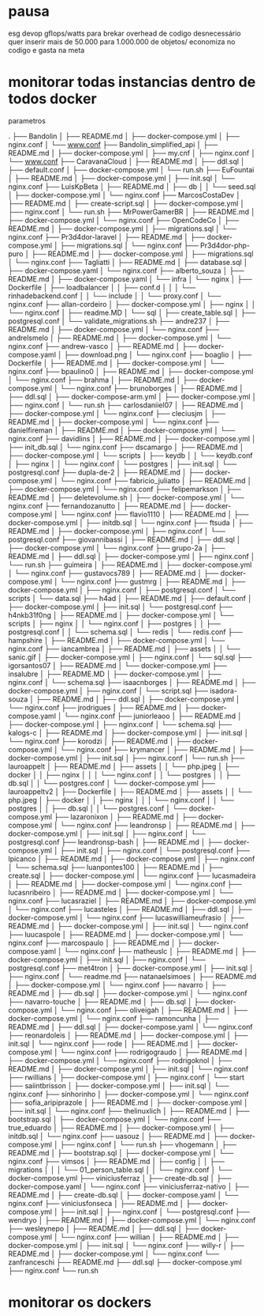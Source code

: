 # pausa
esg devop gflops/watts para brekar overhead de codigo desnecessário
quer inserir mais de 50.000 para 1.000.000 de objetos/
economiza no codigo e gasta na meta

# monitorar todas instancias dentro de todos docker

parametros

.
├── Bandolin
│   ├── README.md
│   ├── docker-compose.yml
│   ├── nginx.conf
│   └── www.conf
├── Bandolin_simplified_api
│   ├── README.md
│   ├── docker-compose.yml
│   ├── my.cnf
│   ├── nginx.conf
│   └── www.conf
├── CaravanaCloud
│   ├── README.md
│   ├── ddl.sql
│   ├── default.conf
│   ├── docker-compose.yml
│   └── run.sh
├── EuFountai
│   ├── README.md
│   ├── docker-compose.yml
│   ├── init.sql
│   └── nginx.conf
├── LuisKpBeta
│   ├── README.md
│   ├── db
│   │   └── seed.sql
│   ├── docker-compose.yml
│   └── nginx.conf
├── MarcosCostaDev
│   ├── README.md
│   ├── create-script.sql
│   ├── docker-compose.yml
│   ├── nginx.conf
│   └── run.sh
├── MrPowerGamerBR
│   ├── README.md
│   ├── docker-compose.yml
│   └── nginx.conf
├── OpenCodeCo
│   ├── README.md
│   ├── docker-compose.yml
│   ├── migrations.sql
│   └── nginx.conf
├── Pr3d4dor-laravel
│   ├── README.md
│   ├── docker-compose.yml
│   ├── migrations.sql
│   └── nginx.conf
├── Pr3d4dor-php-puro
│   ├── README.md
│   ├── docker-compose.yml
│   ├── migrations.sql
│   └── nginx.conf
├── Tagliatti
│   ├── README.md
│   ├── database.sql
│   ├── docker-compose.yaml
│   └── nginx.conf
├── alberto_souza
│   ├── README.md
│   ├── docker-compose.yaml
│   └── infra
│       └── nginx
│           ├── Dockerfile
│           ├── loadbalancer
│           │   ├── conf.d
│           │   │   └── rinhadebackend.conf
│           │   └── include
│           │       └── proxy.conf
│           └── nginx.conf
├── allan-cordeiro
│   ├── docker-compose.yml
│   ├── nginx
│   │   └── nginx.conf
│   ├── readme.MD
│   └── sql
│       ├── create_table.sql
│       ├── postgresql.conf
│       └── validate_migrations.sh
├── andre237
│   ├── README.md
│   ├── docker-compose.yml
│   └── nginx.conf
├── andrelsmelo
│   ├── README.md
│   ├── docker-compose.yml
│   └── nginx.conf
├── andrew-vasco
│   ├── README.md
│   ├── docker-compose.yaml
│   ├── download.png
│   └── nginx.conf
├── boaglio
│   ├── Dockerfile
│   ├── README.md
│   ├── docker-compose.yml
│   └── nginx.conf
├── bpaulino0
│   ├── README.md
│   ├── docker-compose.yml
│   └── nginx.conf
├── brahma
│   ├── README.md
│   ├── docker-compose.yml
│   └── nginx.conf
├── brunoborges
│   ├── README.md
│   ├── ddl.sql
│   ├── docker-compose-arm.yml
│   ├── docker-compose.yml
│   ├── nginx.conf
│   └── run.sh
├── carlosdaniiel07
│   ├── README.md
│   ├── docker-compose.yml
│   └── nginx.conf
├── cleciusjm
│   ├── README.md
│   ├── docker-compose.yml
│   └── nginx.conf
├── danielfireman
│   ├── README.md
│   ├── docker-compose.yml
│   └── nginx.conf
├── davidlins
│   ├── README.md
│   ├── docker-compose.yml
│   ├── init_db.sql
│   └── nginx.conf
├── dscamargo
│   ├── README.md
│   ├── docker-compose.yml
│   └── scripts
│       ├── keydb
│       │   └── keydb.conf
│       ├── nginx
│       │   └── nginx.conf
│       └── postgres
│           ├── init.sql
│           └── postgresql.conf
├── dupla-de-2
│   ├── README.md
│   ├── docker-compose.yml
│   └── nginx.conf
├── fabricio_juliatto
│   ├── README.md
│   ├── docker-compose.yml
│   └── nginx.conf
├── felipemarkson
│   ├── README.md
│   ├── deletevolume.sh
│   ├── docker-compose.yml
│   └── nginx.conf
├── fernandozanutto
│   ├── README.md
│   ├── docker-compose.yml
│   └── nginx.conf
├── flavio1110
│   ├── README.md
│   ├── docker-compose.yml
│   ├── initdb.sql
│   └── nginx.conf
├── ftsuda
│   ├── README.md
│   ├── docker-compose.yml
│   ├── nginx.conf
│   └── postgresql.conf
├── giovannibassi
│   ├── README.md
│   ├── ddl.sql
│   ├── docker-compose.yml
│   └── nginx.conf
├── grupo-2a
│   ├── README.md
│   ├── ddl.sql
│   ├── docker-compose.yml
│   ├── nginx.conf
│   └── run.sh
├── guimeira
│   ├── README.md
│   ├── docker-compose.yml
│   └── nginx.conf
├── gustavocs789
│   ├── README.md
│   ├── docker-compose.yml
│   └── nginx.conf
├── gustmrg
│   ├── README.md
│   ├── docker-compose.yml
│   ├── nginx.conf
│   ├── postgresql.conf
│   └── scripts
│       └── data.sql
├── h4ad
│   ├── README.md
│   ├── default.conf
│   ├── docker-compose.yml
│   ├── init.sql
│   └── postgresql.conf
├── h4nkb31f0ng
│   ├── README.md
│   ├── docker-compose.yml
│   └── scripts
│       ├── nginx
│       │   └── nginx.conf
│       ├── postgres
│       │   ├── postgresql.conf
│       │   └── schema.sql
│       └── redis
│           └── redis.conf
├── hampshire
│   ├── README.md
│   ├── docker-compose.yml
│   └── nginx.conf
├── iancambrea
│   ├── README.md
│   ├── assets
│   │   └── sanic.gif
│   ├── docker-compose.yml
│   ├── nginx.conf
│   └── sql.sql
├── igorsantos07
│   ├── README.md
│   └── docker-compose.yml
├── insalubre
│   ├── README.MD
│   ├── docker-compose.yml
│   ├── nginx.conf
│   └── schema.sql
├── isaacnborges
│   ├── README.md
│   ├── docker-compose.yml
│   ├── nginx.conf
│   └── script.sql
├── isadora-souza
│   ├── README.md
│   ├── ddl.sql
│   ├── docker-compose.yml
│   └── nginx.conf
├── jrodrigues
│   ├── README.md
│   ├── docker-compose.yaml
│   └── nginx.conf
├── juniorleaoo
│   ├── README.md
│   ├── docker-compose.yml
│   ├── nginx.conf
│   └── schema.sql
├── kalogs-c
│   ├── README.md
│   ├── docker-compose.yml
│   ├── init.sql
│   └── nginx.conf
├── korodzi
│   ├── README.md
│   ├── docker-compose.yml
│   └── nginx.conf
├── krymancer
│   ├── README.md
│   ├── docker-compose.yml
│   ├── init.sql
│   ├── nginx.conf
│   └── run.sh
├── lauroappelt
│   ├── README.md
│   ├── assets
│   │   └── php.jpeg
│   ├── docker
│   │   ├── nginx
│   │   │   └── nginx.conf
│   │   └── postgres
│   │       ├── db.sql
│   │       └── postgres.conf
│   └── docker-compose.yml
├── lauroappeltv2
│   ├── Dockerfile
│   ├── README.md
│   ├── assets
│   │   └── php.jpeg
│   ├── docker
│   │   ├── nginx
│   │   │   └── nginx.conf
│   │   └── postgres
│   │       ├── db.sql
│   │       └── postgres.conf
│   └── docker-compose.yml
├── lazaronixon
│   ├── README.md
│   ├── docker-compose.yml
│   └── nginx.conf
├── leandronsp
│   ├── README.md
│   ├── docker-compose.yml
│   ├── init.sql
│   ├── nginx.conf
│   └── postgresql.conf
├── leandronsp-bash
│   ├── README.md
│   ├── docker-compose.yml
│   ├── init.sql
│   ├── nginx.conf
│   └── postgresql.conf
├── lpicanco
│   ├── README.md
│   ├── docker-compose.yml
│   ├── nginx.conf
│   └── schema.sql
├── luanpontes100
│   ├── README.md
│   ├── create.sql
│   ├── docker-compose.yml
│   └── nginx.conf
├── lucasmadeira
│   ├── README.md
│   ├── docker-compose.yml
│   └── nginx.conf
├── lucasnribeiro
│   ├── README.md
│   ├── docker-compose.yml
│   └── nginx.conf
├── lucasraziel
│   ├── README.md
│   ├── docker-compose.yml
│   └── nginx.conf
├── lucasteles
│   ├── README.md
│   ├── ddl.sql
│   ├── docker-compose.yml
│   └── nginx.conf
├── lucaswilliameufrasio
│   ├── README.md
│   ├── docker-compose.yml
│   ├── init.sql
│   └── nginx.conf
├── luucaspole
│   ├── README.md
│   ├── docker-compose.yml
│   └── nginx.conf
├── marcospaulo
│   ├── README.md
│   ├── docker-compose.yaml
│   └── nginx.conf
├── matheuslc
│   ├── README.md
│   ├── docker-compose.yml
│   ├── init.sql
│   ├── nginx.conf
│   └── postgresql.conf
├── met4tron
│   ├── docker-compose.yml
│   ├── init.sql
│   ├── nginx.conf
│   └── readme.md
├── natanaelsimoes
│   ├── README.md
│   ├── docker-compose.yml
│   └── nginx.conf
├── navarro
│   ├── README.md
│   ├── db.sql
│   ├── docker-compose.yml
│   └── nginx.conf
├── navarro-touche
│   ├── README.md
│   ├── db.sql
│   ├── docker-compose.yml
│   └── nginx.conf
├── oliveigah
│   ├── README.md
│   ├── docker-compose.yml
│   └── nginx.conf
├── ramoncunha
│   ├── README.md
│   ├── ddl.sql
│   ├── docker-compose.yaml
│   └── nginx.conf
├── reonardoleis
│   ├── README.md
│   ├── docker-compose.yml
│   ├── init.sql
│   └── nginx.conf
├── rode
│   ├── README.md
│   ├── docker-compose.yml
│   └── nginx.conf
├── rodrigograudo
│   ├── README.md
│   ├── docker-compose.yml
│   └── nginx.conf
├── rodrigoknol
│   ├── README.md
│   ├── docker-compose.yml
│   ├── init.sql
│   └── nginx.conf
├── rwillians
│   ├── docker-compose.yml
│   ├── nginx.conf
│   └── start
├── saiintbrisson
│   ├── docker-compose.yml
│   ├── init.sql
│   └── nginx.conf
├── sinhorinho
│   ├── docker-compose.yml
│   └── nginx.conf
├── sofia_aripiprazole
│   ├── README.md
│   ├── docker-compose.yml
│   ├── init.sql
│   └── nginx.conf
├── thelinuxlich
│   ├── README.md
│   ├── bootstrap.sql
│   ├── docker-compose.yml
│   └── nginx.conf
├── true_eduardo
│   ├── README.md
│   ├── docker-compose.yml
│   ├── initdb.sql
│   └── nginx.conf
├── uasouz
│   ├── README.md
│   ├── docker-compose.yml
│   ├── nginx.conf
│   └── run.sh
├── vhogemann
│   ├── README.md
│   ├── bootstrap.sql
│   ├── docker-compose.yml
│   └── nginx.conf
├── vimsos
│   ├── README.md
│   ├── config
│   │   ├── migrations
│   │   │   └── 01_person_table.sql
│   │   └── nginx.conf
│   └── docker-compose.yml
├── viniciusferraz
│   ├── create-db.sql
│   ├── docker-compose.yaml
│   └── nginx.conf
├── viniciusferraz-nativo
│   ├── README.md
│   ├── create-db.sql
│   ├── docker-compose.yaml
│   └── nginx.conf
├── viniciusfonseca
│   ├── README.md
│   ├── docker-compose.yml
│   ├── init.sql
│   ├── nginx.conf
│   └── postgresql.conf
├── wendryo
│   ├── README.md
│   ├── docker-compose.yml
│   └── nginx.conf
├── wesleynepo
│   ├── README.md
│   ├── ddl.sql
│   ├── docker-compose.yml
│   └── nginx.conf
├── willian
│   ├── README.md
│   ├── docker-compose.yml
│   ├── init.sql
│   └── nginx.conf
├── willy-r
│   ├── README.md
│   ├── docker-compose.yml
│   └── nginx.conf
└── zanfranceschi
    ├── README.md
    ├── ddl.sql
    ├── docker-compose.yml
    ├── nginx.conf
    └── run.sh


# monitorar os dockers
